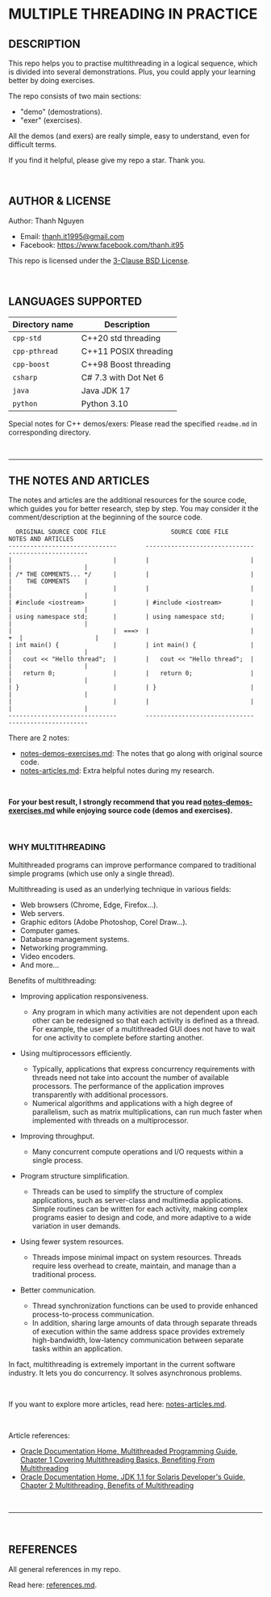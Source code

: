 # MULTIPLE THREADING IN PRACTICE

## DESCRIPTION

This repo helps you to practise multithreading in a logical sequence, which is divided into several demonstrations.
Plus, you could apply your learning better by doing exercises.

The repo consists of two main sections:

- "demo" (demostrations).
- "exer" (exercises).

All the demos (and exers) are really simple, easy to understand, even for difficult terms.

If you find it helpful, please give my repo a star. Thank you.

&nbsp;

## AUTHOR & LICENSE

Author: Thanh Nguyen

- Email: thanh.it1995@gmail.com
- Facebook: <https://www.facebook.com/thanh.it95>

This repo is licensed under the [3-Clause BSD License](LICENSE.txt).

&nbsp;

## LANGUAGES SUPPORTED

| Directory name | Description           |
| -------------- | --------------------- |
| `cpp-std`      | C++20 std threading   |
| `cpp-pthread`  | C++11 POSIX threading |
| `cpp-boost`    | C++98 Boost threading |
| `csharp`       | C# 7.3 with Dot Net 6 |
| `java`         | Java JDK 17           |
| `python`       | Python 3.10           |

Special notes for C++ demos/exers: Please read the specified `readme.md` in corresponding directory.

&nbsp;

---

## THE NOTES AND ARTICLES

The notes and articles are the additional resources for the source code, which guides you for better research, step by step. You may consider it the comment/description at the beginning of the source code.

```text
  ORIGINAL SOURCE CODE FILE                  SOURCE CODE FILE              NOTES AND ARTICLES
------------------------------        ------------------------------     ----------------------
|                            |        |                            |     |                    |
| /* THE COMMENTS... */      |        |                            |     |    THE COMMENTS    |
|                            |        |                            |     |                    |
| #include <iostream>        |        | #include <iostream>        |     |                    |
| using namespace std;       |        | using namespace std;       |     |                    |
|                            |  ===>  |                            |  +  |                    |
| int main() {               |        | int main() {               |     |                    |
|   cout << "Hello thread";  |        |   cout << "Hello thread";  |     |                    |
|   return 0;                |        |   return 0;                |     |                    |
| }                          |        | }                          |     |                    |
|                            |        |                            |     |                    |
------------------------------        ------------------------------     ----------------------
```

There are 2 notes:

- [notes-demos-exercises.md](notes-demos-exercises.md): The notes that go along with original source code.
- [notes-articles.md](notes-articles.md): Extra helpful notes during my research.

&nbsp;

**For your best result, I strongly recommend that you read [notes-demos-exercises.md](notes-demos-exercises.md) while enjoying source code (demos and exercises).**

&nbsp;

### WHY MULTITHREADING

Multithreaded programs can improve performance compared to traditional simple programs (which use only a single thread).

Multithreading is used as an underlying technique in various fields:

- Web browsers (Chrome, Edge, Firefox...).
- Web servers.
- Graphic editors (Adobe Photoshop, Corel Draw...).
- Computer games.
- Database management systems.
- Networking programming.
- Video encoders.
- And more...

Benefits of multithreading:

- Improving application responsiveness.
  - Any program in which many activities are not dependent upon each other can be redesigned so that each activity is defined as a thread. For example, the user of a multithreaded GUI does not have to wait for one activity to complete before starting another.

- Using multiprocessors efficiently.
  - Typically, applications that express concurrency requirements with threads need not take into account the number of available processors. The performance of the application improves transparently with additional processors.
  - Numerical algorithms and applications with a high degree of parallelism, such as matrix multiplications, can run much faster when implemented with threads on a multiprocessor.

- Improving throughput.
  - Many concurrent compute operations and I/O requests within a single process.

- Program structure simplification.
  - Threads can be used to simplify the structure of complex applications, such as server-class and multimedia applications. Simple routines can be written for each activity, making complex programs easier to design and code, and more adaptive to a wide variation in user demands.

- Using fewer system resources.
  - Threads impose minimal impact on system resources. Threads require less overhead to create, maintain, and manage than a traditional process.

- Better communication.
  - Thread synchronization functions can be used to provide enhanced process-to-process communication.
  - In addition, sharing large amounts of data through separate threads of execution within the same address space provides extremely high-bandwidth, low-latency communication between separate tasks within an application.

In fact, multithreading is extremely important in the current software industry. It lets you do concurrency. It solves asynchronous problems.

&nbsp;

If you want to explore more articles, read here: [notes-articles.md](notes-articles.md).

&nbsp;

Article references:

- [Oracle Documentation Home, Multithreaded Programming Guide, Chapter 1 Covering Multithreading Basics, Benefiting From Multithreading](https://docs.oracle.com/cd/E19455-01/806-5257/6je9h032d/index.html)
- [Oracle Documentation Home, JDK 1.1 for Solaris Developer's Guide, Chapter 2 Multithreading, Benefits of Multithreading](https://docs.oracle.com/cd/E19455-01/806-3461/6jck06gqj/index.html)

&nbsp;

---

&nbsp;

## REFERENCES

All general references in my repo.

Read here: [references.md](references.md).
